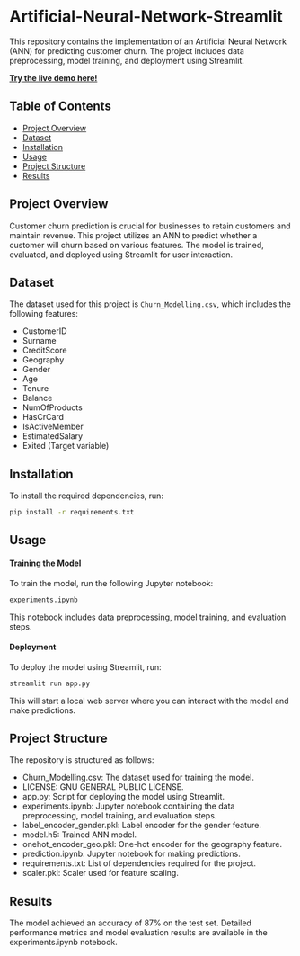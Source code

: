 # Artificial-Neural-Network-Streamlit

This repository contains the implementation of an Artificial Neural Network (ANN) for predicting customer churn. The project includes data preprocessing, model training, and deployment using Streamlit.

**[Try the live demo here!](https://ann-classification-churn-cgemagzs6cxooufbazqcuf.streamlit.app/)**

## Table of Contents

- [Project Overview](#project-overview)
- [Dataset](#dataset)
- [Installation](#installation)
- [Usage](#usage)
- [Project Structure](#project-structure)
- [Results](#results)

## Project Overview

Customer churn prediction is crucial for businesses to retain customers and maintain revenue. This project utilizes an ANN to predict whether a customer will churn based on various features. The model is trained, evaluated, and deployed using Streamlit for user interaction.

## Dataset

The dataset used for this project is `Churn_Modelling.csv`, which includes the following features:

- CustomerID
- Surname
- CreditScore
- Geography
- Gender
- Age
- Tenure
- Balance
- NumOfProducts
- HasCrCard
- IsActiveMember
- EstimatedSalary
- Exited (Target variable)

## Installation

To install the required dependencies, run:

```bash
pip install -r requirements.txt
```

## Usage
#### Training the Model
To train the model, run the following Jupyter notebook:

```bash
experiments.ipynb
```
This notebook includes data preprocessing, model training, and evaluation steps.

#### Deployment
To deploy the model using Streamlit, run:
```bash
streamlit run app.py
```
This will start a local web server where you can interact with the model and make predictions.

## Project Structure
The repository is structured as follows:

- Churn_Modelling.csv: The dataset used for training the model.
- LICENSE: GNU GENERAL PUBLIC LICENSE.
- app.py: Script for deploying the model using Streamlit.
- experiments.ipynb: Jupyter notebook containing the data preprocessing, model training, and evaluation steps.
- label_encoder_gender.pkl: Label encoder for the gender feature.
- model.h5: Trained ANN model.
- onehot_encoder_geo.pkl: One-hot encoder for the geography feature.
- prediction.ipynb: Jupyter notebook for making predictions.
- requirements.txt: List of dependencies required for the project.
- scaler.pkl: Scaler used for feature scaling.
## Results
The model achieved an accuracy of 87% on the test set. Detailed performance metrics and model evaluation results are available in the experiments.ipynb notebook.
